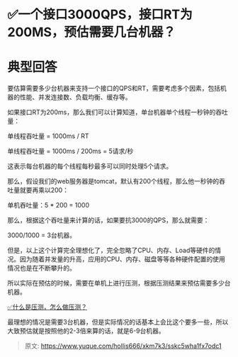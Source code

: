 # ✅一个接口3000QPS，接口RT为200MS，预估需要几台机器？

# 典型回答


要估算需要多少台机器来支持一个接口的QPS和RT，需要考虑多个因素，包括机器的性能、并发连接数、负载均衡、缓存等。



如果接口RT为200ms，那么我们可以计算知道，单台机器单个线程一秒钟的吞吐量：



单线程吞吐量 = 1000ms / RT 

单线程吞吐量 = 1000ms / 200ms = 5请求/秒



这表示每台机器的每个线程每秒最多可以同时处理5个请求。



那么，假设我们的web服务器是tomcat，默认有200个线程，那么他一秒钟的吞吐量就要再乘以200：



单机吞吐量：5 * 200 = 1000



那么，根据这个吞吐量来计算的话，如果要抗3000的QPS，那么就需要：



3000/1000 = 3台机器。



但是，以上这个计算完全理想化了，完全忽略了CPU、内存、Load等硬件的情况。因为随着并发量的升高，应用的CPU、内存、磁盘等等各种硬件配置的使用情况也是在不断攀升的。



所以实际在预估的时候，需要在单机上进行压测，根据压测结果来预估需要多少台机器。



[✅什么是压测，怎么做压测？](https://www.yuque.com/hollis666/xkm7k3/wrzi8qgk7ridgslp)



最理想的情况是需要3台机器，但是实际情况的话基本上会比这个要多一些，所以大致预估就是按照他的2-3倍来算的话，就是6-9台机器。



> 原文: <https://www.yuque.com/hollis666/xkm7k3/sskc5wha1fx7odc1>